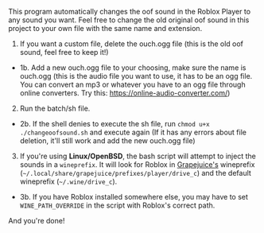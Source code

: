 This program automatically changes the oof sound in the Roblox Player to any sound you want. Feel free to change the old original oof sound in this project to your own file with the same name and extension.

1. If you want a custom file, delete the ouch.ogg file (this is the old oof sound, feel free to keep it!)
- 1b. Add a new ouch.ogg file to your choosing, make sure the name is ouch.ogg (this is the audio file you want to use, it has to be an ogg file. You can convert an mp3 or whatever you have to an ogg file through online converters. Try this: https://online-audio-converter.com/)
2. Run the batch/sh file.
- 2b. If the shell denies to execute the sh file, run `chmod u+x ./changeoofsound.sh` and execute again
(If it has any errors about file deletion, it'll still work and add the new ouch.ogg file)
3. If you're using **Linux/OpenBSD**, the bash script will attempt to inject the sounds in a `wineprefix`. It will look for Roblox in [Grapejuice's](https://brinkervii.gitlab.io/grapejuice/) wineprefix (`~/.local/share/grapejuice/prefixes/player/drive_c`) and the default wineprefix (`~/.wine/drive_c`).
- 3b. If you have Roblox installed somewhere else, you may have to set `WINE_PATH_OVERRIDE` in the script with Roblox's correct path.

And you're done!
